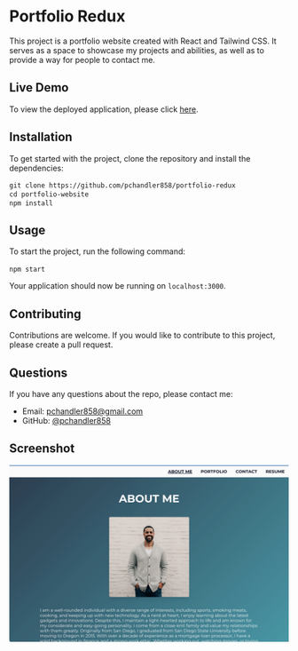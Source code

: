 # Portfolio Redux

This project is a portfolio website created with React and Tailwind CSS. It serves as a space to showcase my projects and abilities, as well as to provide a way for people to contact me.

## Live Demo

To view the deployed application, please click [here](https://pchandler858.github.io/pc_portfolio/).

## Installation

To get started with the project, clone the repository and install the dependencies:

```
git clone https://github.com/pchandler858/portfolio-redux
cd portfolio-website
npm install
```

## Usage

To start the project, run the following command:

`npm start`

Your application should now be running on `localhost:3000`.

## Contributing

Contributions are welcome. If you would like to contribute to this project, please create a pull request.

## Questions

If you have any questions about the repo, please contact me:

- Email: [pchandler858@gmail.com](mailto:your.email@example.com)
- GitHub: [@pchandler858](https://github.com/pchandler858)

## Screenshot

![MyPortfolio](./src/assets/screenshot.png)
